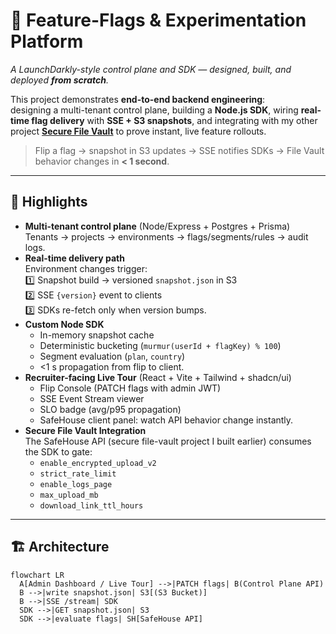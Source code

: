 # 🌟 Feature-Flags & Experimentation Platform

_A LaunchDarkly-style control plane and SDK — designed, built, and deployed **from scratch**._

This project demonstrates **end-to-end backend engineering**:  
designing a multi-tenant control plane, building a **Node.js SDK**, wiring **real-time flag delivery** with **SSE + S3 snapshots**, and integrating with my other project **[Secure File Vault](https://github.com/maazkhnn/Secure-File-Vault)** to prove instant, live feature rollouts.

> Flip a flag → snapshot in S3 updates → SSE notifies SDKs → File Vault behavior changes in **< 1 second**.

---

## 📌 Highlights

- **Multi-tenant control plane** (Node/Express + Postgres + Prisma)  
  Tenants → projects → environments → flags/segments/rules → audit logs.
- **Real-time delivery path**  
  Environment changes trigger:  
  1️⃣ Snapshot build → versioned `snapshot.json` in S3  
  2️⃣ SSE `{version}` event to clients  
  3️⃣ SDKs re-fetch only when version bumps.
- **Custom Node SDK**  
  - In-memory snapshot cache  
  - Deterministic bucketing (`murmur(userId + flagKey) % 100`)  
  - Segment evaluation (`plan`, `country`)  
  - <1 s propagation from flip to client.
- **Recruiter-facing Live Tour** (React + Vite + Tailwind + shadcn/ui)  
  - Flip Console (PATCH flags with admin JWT)  
  - SSE Event Stream viewer  
  - SLO badge (avg/p95 propagation)  
  - SafeHouse client panel: watch API behavior change instantly.
- **Secure File Vault Integration**  
  The SafeHouse API (secure file-vault project I built earlier) consumes the SDK to gate:
  - `enable_encrypted_upload_v2`
  - `strict_rate_limit`
  - `enable_logs_page`
  - `max_upload_mb`
  - `download_link_ttl_hours`

---

## 🏗️ Architecture

```mermaid
flowchart LR
  A[Admin Dashboard / Live Tour] -->|PATCH flags| B(Control Plane API)
  B -->|write snapshot.json| S3[(S3 Bucket)]
  B -->|SSE /stream| SDK
  SDK -->|GET snapshot.json| S3
  SDK -->|evaluate flags| SH[SafeHouse API]

